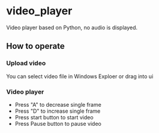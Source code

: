 # video_player
Video player based on Python, no audio is displayed.

## How to operate
### Upload video
You can select video file in Windows Exploer or drag into ui
### Video player
* Press "A" to decrease single frame
* Press "D" to increase single frame
* Press start button to start video
* Press Pause button to pause video
